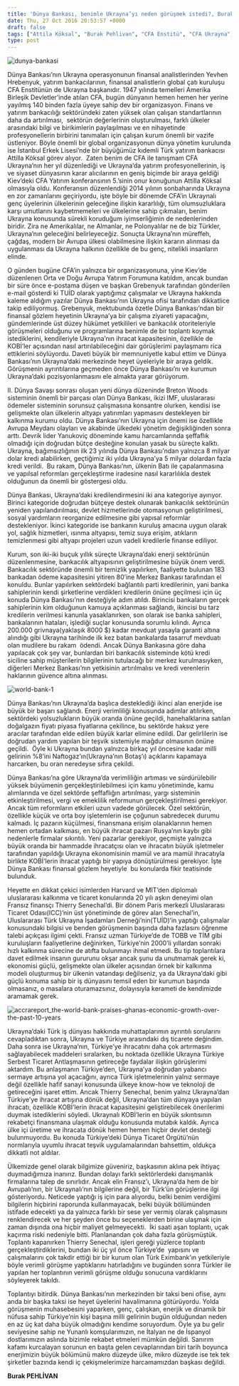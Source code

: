 ```yaml
---
title: 'Dünya Bankası, benimle Ukrayna’yı neden görüşmek istedi?, Burak Pehlivan'
date: Thu, 27 Oct 2016 20:53:57 +0000
draft: false
tags: ["Attila Köksal", "Burak Pehlivan", "CFA Enstitü", "CFA Ukrayna", "Dünya Bankası", "Ekonomi", "ihracat", "kalkınma", "Thierry Senechal", "Ukrayna", "Uluslarası İlişkiler", "Yevhen Hrebenyuk"]
type: post
---
```


![dunya-bankasi](http://burakpehlivan.org/wp-content/uploads/2016/10/dunya-bankasi.jpg)




Dünya Bankası’nın Ukrayna operasyonunun finansal analistlerinden Yevhen Hrebenyuk, yatırım bankacılarının, finansal analistlerin global çatı kuruluşu CFA Enstitünün de Ukrayna başkanıdır. 1947 yılında temelleri Amerika Birleşik Devletler’inde atılan CFA, bugün dünyanın hemen hemen her yerine yayılmış 140 binden fazla üyeye sahip dev bir organizasyon. Finans ve yatırım bankacılığı sektöründeki zaten yüksek olan çalışan standartlarının daha da artırılması,  sektörün değerlerinin oluşturulması, farklı ülkeler arasındaki bilgi ve birikimlerin paylaşılması ve en nihayetinde profesyonellerin birbirini tanımaları için çalışan kurum önemli bir vazife üstleniyor. Böyle önemli bir global organizasyonun dünya yönetim kurulunda ise İstanbul Erkek Lisesi’nde bir büyüğümüz kıdemli Türk yatırım bankacısı Attilla Köksal görev alıyor.  Zaten benim de CFA ile tanışmam CFA Ukrayna’nın her yıl düzenlediği ve Ukrayna’da yatırım profesyonellerinin, iş ve siyaset dünyasının karar alıcılarının en geniş biçimde bir araya geldiği Kiev’deki CFA Yatırım konferansının 5.’sinin onur konuğunun Attilla Köksal olmasıyla oldu. Konferansın düzenlendiği 2014 yılının sonbaharında Ukrayna en zor zamanlarını geçiriyordu, işte böyle bir dönemde CFA’in Ukraynalı genç üyelerinin ülkelerinin geleceğine ilişkin kararlılığı, tüm olumsuzluklara karşı umutlarını kaybetmemeleri ve ülkelerine sahip çıkmaları, benim Ukrayna konusunda sürekli koruduğum iyimserliğimin de nedenlerinden biridir. Zira ne Amerikalılar, ne Almanlar, ne Polonyalılar ne de biz Türkler, Ukrayna’nın geleceğini belirleyeceğiz. Sonuçta Ukrayna’nın müreffeh, çağdaş, modern bir Avrupa ülkesi olabilmesine ilişkin kararın alınması da uygulanması da Ukrayna halkının özellikle de bu genç, nitelikli insanların elinde. 




O günden bugüne CFA’in yalnızca bir organizasyonuna, yine Kiev’de düzenlenen Orta ve Doğu Avrupa Yatırım Forumuna katıldım, ancak bundan bir süre önce e-postama düşen ve başkan Grebenyuk tarafından gönderilen e-mail gösterdi ki TUİD olarak yaptığımız çalışmalar ve Ukrayna hakkında kaleme aldığım yazılar Dünya Bankası’nın Ukrayna ofisi tarafından dikkatlice takip ediliyormuş. Grebenyuk, mektubunda özetle Dünya Bankası’ndan bir finansal gözlem heyetinin Ukrayna’ya bir çalışma ziyareti yapacağını, gündemlerinde üst düzey hükümet yetkilileri ve bankacılık otoriteleriyle görüşmeleri olduğunu ve programlarına benimle de bir toplantı koymak istediklerini, kendileriyle Ukrayna’nın ihracat kapasitesinin, özellikle de KOBİ’ler açısından nasıl artırılabileceğini dair görüşlerimi paylaşmamı rica ettiklerini söylüyordu. Daveti büyük bir memnuniyetle kabul ettim ve Dünya Bankası’nın Ukrayna’daki merkezinde heyet üyeleriyle bir araya geldik. Görüşmenin ayrıntılarına geçmeden önce Dünya Bankası’nı ve kurumun Ukrayna’daki pozisyonlanmasını ele almakta yarar görüyorum. 




II. Dünya Savaşı sonrası oluşan yeni dünya düzeninde Breton Woods sisteminin önemli bir parçası olan Dünya Bankası, ikizi IMF, uluslararası ödemeler sisteminin sorunsuz çalışmasına konsantre olurken, kendisi ise gelişmekte olan ülkelerin altyapı yatırımları yapmasını destekleyen bir kalkınma kurumu oldu. Dünya Bankası’nın Ukrayna için önemi ise özellikle Avrupa Meydanı olayları ve akabinde ülkedeki yönetim değişikliğinden sonra arttı. Devrik lider Yanukoviç döneminde kamu harcamlarında şeffaflık olmadığı için doğrudan bütçe desteğine konulan yasak bu süreçte kalktı. Ukrayna, bağımsızlığının ilk 23 yılında Dünya Bankası’ndan yalnızca 8 milyar dolar kredi alabilirken, geçtiğimiz iki yılda Ukrayna’ya 5 milyar dolardan fazla kredi verildi.  Bu rakam, Dünya Bankası’nın, ülkenin Batı ile çapalanmasına ve yapılsal reformları gerçekleştirme iradesine nasıl kararlılıkla destek olduğunun da önemli bir göstergesi oldu. 




Dünya Bankası, Ukrayna’daki kredilendirmesini iki ana kategoriye ayırıyor. Birinci kategoride doğrudan bütçeye destek olunarak bankacılık sektörünün yeniden yapılandırılması, devlet hizmetlerinde otomasyonun geliştirilmesi, sosyal yardımların reorganize edilmesine gibi yapısal reformlar destekleniyor. İkinci kategoride ise bankanın kuruluş amacına uygun olarak yol, sağlık hizmetleri, ısınma altyapısı, temiz suya erişim, atıkların temizlenmesi gibi altyapı projeleri uzun vadeli kredilerle finanse ediliyor. 




Kurum, son iki-iki buçuk yıllık süreçte Ukrayna’daki enerji sektörünün düzenlenmesine, bankacılık altyapısının geliştirilmesine büyük önem verdi. Bankacılık sektöründe önemli bir temizlik yapılırken, faaliyette bulunan 183 bankadan ödeme kapasitesini yitiren 80’ine Merkez Bankası tarafından el konuldu. Bunlar yapılırken sektördeki bağlantılı parti kredilerinin, yani banka sahiplerinin kendi şirketlerine verdikleri kredilerin önüne geçilmesi için üç konuda Dünya Bankası’nın desteğiyle adım atıldı. Birincisi bankaların gerçek sahiplerinin kim olduğunun kamuya açıklanması sağlandı, ikincisi bu tarz kredilerin verilmesi kanunla yasaklanırken, son olarak ise banka sahipleri, bankalarının hataları, işlediği suçlar konusunda sorumlu kılındı. Ayrıca 200.000 grivnaya(yaklaşık 8000 $) kadar mevduat yasayla garanti altına alındığı gibi Ukrayna tarihinde ilk kez batan bankalarda tasarruf mevduatı olan mudilere bu rakam  ödendi. Ancak Dünya Bankasına göre daha yapılacak çok şey var, bunlardan biri bankacılık sisteminde kötü kredi siciline sahip müşterilerin bilgilerinin tutulacağı bir merkez kurulmasıyken, diğerleri Merkez Bankası’nın yetkisinin artırılmalısı ve kredi verenlerin haklarının güvence altına alınması.




![world-bank-1](http://burakpehlivan.org/wp-content/uploads/2016/10/World-Bank-1.jpg)




Dünya Bankası’nın Ukrayna’da başlıca desteklediği ikinci alan enerjide ise büyük bir başarı sağlandı. Enerji verimliliği konusunda adımlar atılırken, sektördeki yolsuzlukların büyük oranda önüne geçildi, hanehalklarına satılan doğalgazın fiyatı piyasa fiyatlarına çekilince, bu sektörde haksız yere aracılar tarafından elde edilen büyük karlar elimine edildi. Dar gelirlilerin ise doğrudan yardım yapılan bir teşvik sistemiyle mağdur olmasının önüne geçildi.  Öyle ki Ukrayna bundan yalnızca birkaç yıl öncesine kadar milli gelirinin %8’ini Naftogaz’ın(Ukrayna’nın Botaş’ı) açıklarını kapamaya harcarken, bu oran neredeyse sıfıra çekildi. 




Dünya Bankası’na göre Ukrayna’da verimliliğin artıması ve sürdürülebilir yüksek büyümenin gerçekleştirilebilmesi için kamu yönetiminde, kamu alımlarında ve özel sektörde şeffaflığın artırılması, yargı sisteminin etkinleştirilmesi, vergi ve emeklilik reformunun gerçekleştirilmesi gerekiyor. Ancak tüm reformların etkileri uzun vadede görülecek. Özel sektörün, özellikle küçük ve orta boy işletemlerin ise çoğunun sabredecek durumu kalmadı. İç pazarın küçülmesi, finansmana erişim olanaklarının hemen hemen ortadan kalkması, en büyük ihracat pazarı Rusya’nın kaybı gibi nedenlerle firmalar sıkıntılı. Yeni pazarlar gerekiyor, geçmişte yalnızca  büyük oranda bir hammadde ihracatçısı olan ve ihracatın büyük işletmeler tarafından yapıldığı Ukrayna ekonomisinin mamül ve ara mamül ihracatıyla birlikte KOBİ’lerin ihracat yaptığı bir yapıya dönüştürülmesi gerekiyor. İşte Dünya Bankası finansal gözlem heyetiyle  bu konularda fikir teatisinde bulunduk. 




Heyette en dikkat çekici isimlerden Harvard ve MIT’den diplomalı uluslararası kalkınma ve ticaret konularında 20 yılı aşkın deneyimi olan Fransız finansçı Thierry Senechal’di. Bir dönem Paris merkezli Uluslararası Ticaret Odası(ICC)’nin üst yönetiminde de görev alan Senechal’in, Uluslararası Türk Ukrayna İşadamları Derneği’nin(TUİD)’in yaptığı çalışmalar konusundaki bilgisi ve benden görüşmenin başında daha fazlasını öğrenme talebi açıkçası ilgimi çekti. Fransız uzman Türkiye’de de TOBB ve TİM gibi kuruluşların faaliyetlerine değinirken, Türkiye’nin 2000’li yıllardan sonraki hızlı kalkınma sürecine de atıfta bulunmayı ihmal etmedi. Bu tip toplantılara davet edilmek insanın gururunu okşar ancak şunu da unutmamak gerek ki, ekonomisi güçlü, gelişmekte olan ülkeler açısından örnek bir kalkınma modeli oluşturmuş bir ülkenin vatandaşı değilseniz, ya da Ukrayna’daki gibi güçlü konuma sahip bir iş dünyasını temsil eden bir kurumun başında olmasanız, o masalara oturamazsınız, dolayısıyla kerameti de kendimizde aramamak gerek. 




![accrareport_the-world-bank-praises-ghanas-economic-growth-over-the-past-10-years](http://burakpehlivan.org/wp-content/uploads/2016/10/accrareport_the-world-bank-praises-ghanas-economic-growth-over-the-past-10-years.jpg)




Ukrayna’daki Türk iş dünyası hakkında muhattaplarımın ayrıntılı sorularını cevapladıktan sonra, Ukrayna ve Türkiye arasındaki dış ticarete değindim. Daha sonra ise Ukrayna’nın, Türkiye’ye ihracatını daha çok artırmasını sağlayabilecek maddeleri sıralarken, bu noktada özellikle Ukrayna Türkiye Serbest Ticaret Antlaşmasının getireceğe faydalar ilişkin görüşlerimi aktardım. Bu anlaşmanın Türkiye’den, Ukrayna’ya doğrudan yabancı sermaye artışına yol açacağını, ayrıca Türk işletmelerinin yalnız sermaye değil özellikle hafif sanayi konusunda ülkeye know-how ve teknoloji de getireceğini işaret ettim. Ancak Thierry Senechal, benim yalnız Ukrayna’dan Türkiye’ye ihracat artışına dönük değil, Ukrayna’dan tüm dünyaya yapılan ihracatı, özellikle KOBİ’lerin ihracat kapasitesini geliştirebilecek önerilerimi duymak istediklerini söyledi. Ukraynalı KOBİ’lerin en büyük sıkıntısının rekabetçi finansmana ulaşmak olduğu konusunda mutabık kaldık. Ayrıca ülke içi üretime ve ihracata dönük hemen hemen hiçbir devlet desteği bulunmuyordu. Bu konuda Türkiye’deki Dünya Ticaret Örgütü’nün normlarıyla uyumlu ihracat teşvik uygulamalarından bahsettim, oldukça dikkatli not aldılar. 




Ülkemizde genel olarak bilgimize güveniriz, başkasının aklına pek ihtiyaç duymadığımıza inanırız. Bundan dolayı farklı sektörlerdeki danışmanlık firmalarına talep de sınırlıdır. Ancak elin Fransız’ı, Ukrayna’da hem de bir Avrupalı’nın, bir Ukraynalı’nın bilgilerine değil, bir Türk’ün görüşlerine ilgi gösteriyordu. Neticede yaptığı iş için para alıyordu, belki benim verdiğimi bilgilerin hiçbirini raporunda kullanmayacak, belki büyük bölümünden istifade edecekti ya da yalnızca farklı bir sese yer vermiş olarak çalışmasını renklendirecek ve her şeyden önce bu seçeneklerden birine ulaşmak için zaman dışında ona hiçbir maliyet gelmeyecekti.  İki saati aşan toplantı, uçak kaçırma riski nedeniyle bitti. Planlanandan çok daha fazla görüşmüştük. Toplantı kapanırken Thierry Senechal, işleri gereği yüzlerce toplantı gerçekleştirdiklerini, bundan iki üç yıl önce Türkiye’de  yapısını ve çalışmalarını çok takdir ettiği bir bir kurum olan Türk Eximbank’ın yetkileriyle böyle verimli görüşme yaptıklarını hatırladığını ve bugünden sonra Türkler ile yapılan her toplantının verimli görüşme olduğu sonucuna vardıklarını söyleyerek takıldı. 




Toplantıyı bitirdik. Dünya Bankası’nın merkezinden bir taksi beni ofise, aynı anda bir başka taksi ise heyet üyelerini havalimanına götürüyordu. Yolda görüşmenin muhasebesini yaparken, genç, çalışkan, enerjik ve dinamik bir nüfusa sahip Türkiye’nin kişi başına milli gelirinin bugün olduğundan neden en az üç kat daha büyük olmadığını kendime soruyordum. Öyle ya bu gelir seviyesine sahip ne Yunanlı komşularımızın, ne İtalyan ne de İspanyol dostlarımızın aslında bizimle rekabet etmeleri mümkün değildi. Sanırım kafamı kurcalayan sorunun en başta gelen cevaplarından biri tarih boyunca enerjimizin büyük bölümünü makro düzeyde ülke, mikro düzeyde ise tek tek şirketler bazında kendi iç çekişmelerimize harcamamızdan başkası değildi.




**Burak PEHLİVAN**
